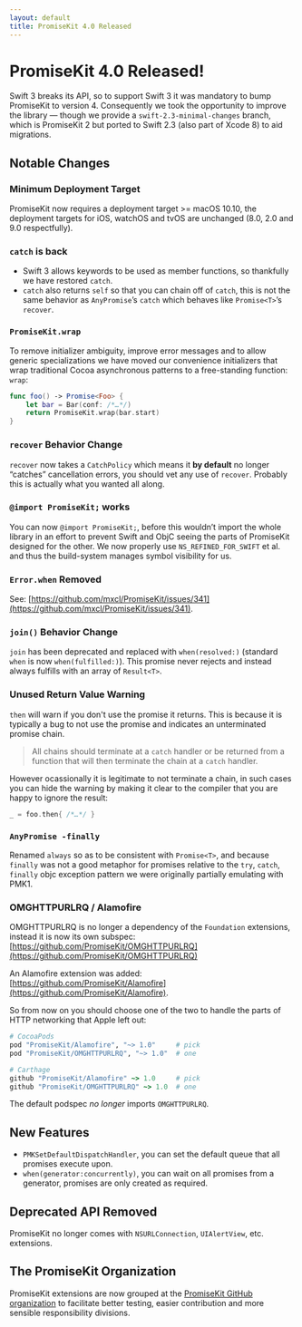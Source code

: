 ```yaml
---
layout: default
title: PromiseKit 4.0 Released
---
```


# PromiseKit 4.0 Released!

Swift 3 breaks its API, so to support Swift 3 it was mandatory to bump PromiseKit to version 4. Consequently we took the opportunity to improve the library — though we provide a `swift-2.3-minimal-changes` branch, which is PromiseKit 2 but ported to Swift 2.3 (also part of Xcode 8) to aid migrations.

## Notable Changes

### Minimum Deployment Target

PromiseKit now requires a deployment target >= macOS 10.10, the deployment targets for iOS, watchOS and tvOS are unchanged (8.0, 2.0 and 9.0 respectfully).

### `catch` is back

* Swift 3 allows keywords to be used as member functions, so thankfully we have restored `catch`.
* `catch` also returns `self` so that you can chain off of `catch`, this is not the same behavior as `AnyPromise`’s `catch` which behaves like `Promise<T>`’s `recover`.

### `PromiseKit.wrap`

To remove initializer ambiguity, improve error messages and to allow generic specializations we have moved our convenience initializers that wrap traditional Cocoa asynchronous patterns to a free-standing function: `wrap`:

```swift
func foo() -> Promise<Foo> {
    let bar = Bar(conf: /*…*/)
    return PromiseKit.wrap(bar.start)
}
```

### `recover` Behavior Change

`recover` now takes a `CatchPolicy` which means it **by default** no longer “catches” cancellation errors, you should vet any use of `recover`. Probably this is actually what you wanted all along.

### `@import PromiseKit;` works

You can now `@import PromiseKit;`, before this wouldn’t import the whole library in an effort to prevent Swift and ObjC seeing the parts of PromiseKit designed for the other. We now properly use `NS_REFINED_FOR_SWIFT` et al. and thus the build-system manages symbol visibility for us.

### `Error.when` Removed

See: [https://github.com/mxcl/PromiseKit/issues/341](https://github.com/mxcl/PromiseKit/issues/341).

### `join()` Behavior Change

`join` has been deprecated and replaced with `when(resolved:)` (standard `when` is now `when(fulfilled:)`). This promise never rejects and instead always fulfills with an array of `Result<T>`.

### Unused Return Value Warning

`then` will warn if you don't use the promise it returns. This is because it is typically a bug to not use the promise and indicates an unterminated promise chain.

> All chains should terminate at a `catch` handler or be returned from a function that will then terminate the chain at a `catch` handler.

However ocassionally it is legitimate to not terminate a chain, in such cases you can hide the warning by making it clear to the compiler that you are happy to ignore the result:

```swift
_ = foo.then{ /*…*/ }
```

### `AnyPromise -finally`

Renamed `always` so as to be consistent with `Promise<T>`, and because `finally` was not a good metaphor for promises relative to the `try`, `catch`, `finally` objc exception pattern we were originally partially emulating with PMK1.

### OMGHTTPURLRQ / Alamofire

OMGHTTPURLRQ is no longer a dependency of the `Foundation` extensions, instead it is now its own subspec: [https://github.com/PromiseKit/OMGHTTPURLRQ](https://github.com/PromiseKit/OMGHTTPURLRQ)

An Alamofire extension was added: [https://github.com/PromiseKit/Alamofire](https://github.com/PromiseKit/Alamofire).

So from now on you should choose one of the two to handle the parts of HTTP networking that Apple left out:

```ruby
# CocoaPods
pod "PromiseKit/Alamofire", "~> 1.0"     # pick
pod "PromiseKit/OMGHTTPURLRQ", "~> 1.0"  # one

# Carthage
github "PromiseKit/Alamofire" ~> 1.0     # pick
github "PromiseKit/OMGHTTPURLRQ" ~> 1.0  # one
```

The default podspec *no longer* imports `OMGHTTPURLRQ`.

## New Features

* `PMKSetDefaultDispatchHandler`, you can set the default queue that all promises execute upon.
* `when(generator:concurrently)`, you can wait on all promises from a generator, promises are only created as required.

## Deprecated API Removed

PromiseKit no longer comes with `NSURLConnection`, `UIAlertView`, etc. extensions.

## The PromiseKit Organization

PromiseKit extensions are now grouped at the [PromiseKit GitHub organization](https://github.com/PromiseKit) to facilitate better testing, easier contribution and more sensible responsibility divisions.
